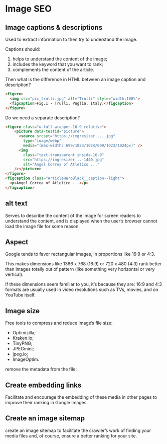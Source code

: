 # Image SEO

## Image captions & descriptions

Used to extract information to then try to understand the image.

Captions should:

1. helps to understand the content of the image;
2. includes the keyword that you want to rank;
3. complements the content of the article.

Then what is the difference in HTML  between an image caption and description?

```html
<figure>
  <img src="pic_trulli.jpg" alt="Trulli" style="width:100%">
  <figcaption>Fig.1 - Trulli, Puglia, Italy.</figcaption>
</figure>
```

Do we need a separate description?

```html
<figure class="w-full wrapper-16-9 relative">
    <picture data-testid="picture">
      <source srcset="https://imgresizer.....jpg"
        type="image/webp"
        media="(max-width: 699/1023/1024/699/1023/1024px)" />
      <img
        class="text-transparent inside-16-9"
        src="https://imgresizer...-1440.jpg"
        alt="Angel Correa of Atletico ..."
    /></picture>
</figure>
<figcaption class="ArticleHeroBlack__caption--light">
  <p>Angel Correa of Atletico ...</p>
</figcaption>
```

## alt text

Serves to describe the content of the image for screen readers to understand the content, and is displayed when the user’s browser cannot load the image file for some reason.

## Aspect

Google tends to favor rectangular images, in proportions like 16:9 or 4:3.

This makes dimensions like 1366 x 768 (16:9) or 720 x 480 (4:3) rank better than images totally out of pattern (like something very horizontal or very vertical).

If these dimensions seem familiar to you, it’s because they are: 16:9 and 4:3 formats are usually used in video resolutions such as TVs, movies, and on YouTube itself.

## Image size

Free tools to compress and reduce image’s file size:

- Optimizilla;
- Kraken.io;
- TinyPNG;
- JPEGmini;
- jpeg.io;
- ImageOptim.

remove the metadata from the file;

## Create embedding links

Facilitate and encourage the embedding of these media in other pages to improve their ranking in Google Images.

## Create an image sitemap

create an image sitemap to facilitate the crawler’s work of finding your media files and, of course, ensure a better ranking for your site.
